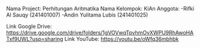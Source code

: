 Nama Project: Perhitungan Aritmatika
Nama Kelompok: KiAn
Anggota:
        -Rifki Al Sauqy (241401007)
        -Andin Yulitama Lubis (241401025)
        
Link Google Drive: https://drive.google.com/drive/folders/1gVOVwqTpvhmOvXWPU9RhAwoHATxf9UWL?usp=sharing
Link YouTube: https://youtu.be/oWfq36mbhbk

